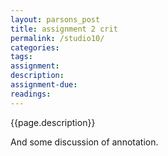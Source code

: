 ```yaml
---  
layout: parsons_post  
title: assignment 2 crit
permalink: /studio10/  
categories:   
tags: 
assignment: 
description: 
assignment-due: 
readings: 
---  
```


{{page.description}}

And some discussion of annotation.